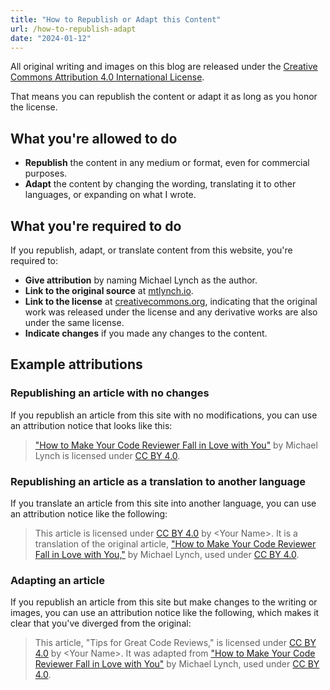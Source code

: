 ```yaml
---
title: "How to Republish or Adapt this Content"
url: /how-to-republish-adapt
date: "2024-01-12"
---
```


All original writing and images on this blog are released under the [Creative Commons Attribution 4.0 International License](https://creativecommons.org/licenses/by/4.0/).

That means you can republish the content or adapt it as long as you honor the license.

## What you're allowed to do

- **Republish** the content in any medium or format, even for commercial purposes.
- **Adapt** the content by changing the wording, translating it to other languages, or expanding on what I wrote.

## What you're required to do

If you republish, adapt, or translate content from this website, you're required to:

- **Give attribution** by naming Michael Lynch as the author.
- **Link to the original source** at [mtlynch.io](https://mtlynch.io).
- **Link to the license** at [creativecommons.org](https://creativecommons.org), indicating that the original work was released under the license and any derivative works are also under the same license.
- **Indicate changes** if you made any changes to the content.

## Example attributions

### Republishing an article with no changes

If you republish an article from this site with no modifications, you can use an attribution notice that looks like this:

> ["How to Make Your Code Reviewer Fall in Love with You"](https://mtlynch.io/code-review-love/) by Michael Lynch is licensed under [CC BY 4.0](https://creativecommons.org/licenses/by/4.0/).

### Republishing an article as a translation to another language

If you translate an article from this site into another language, you can use an attribution notice like the following:

> This article is licensed under [CC BY 4.0](https://creativecommons.org/licenses/by/4.0/) by \<Your Name\>. It is a translation of the original article, ["How to Make Your Code Reviewer Fall in Love with You,"](https://mtlynch.io/code-review-love/) by Michael Lynch, used under [CC BY 4.0](https://creativecommons.org/licenses/by/4.0/).

### Adapting an article

If you republish an article from this site but make changes to the writing or images, you can use an attribution notice like the following, which makes it clear that you've diverged from the original:

> This article, "Tips for Great Code Reviews," is licensed under [CC BY 4.0](https://creativecommons.org/licenses/by/4.0/) by \<Your Name\>. It was adapted from ["How to Make Your Code Reviewer Fall in Love with You"](https://mtlynch.io/code-review-love/) by Michael Lynch, used under [CC BY 4.0](https://creativecommons.org/licenses/by/4.0/).
